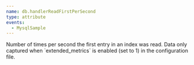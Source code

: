```yaml
---
name: db.handlerReadFirstPerSecond
type: attribute
events:
  - MysqlSample
---
```


Number of times per second the first entry in an index was read. Data only captured when \`extended\_metrics\` is enabled (set to 1) in the configuration file.